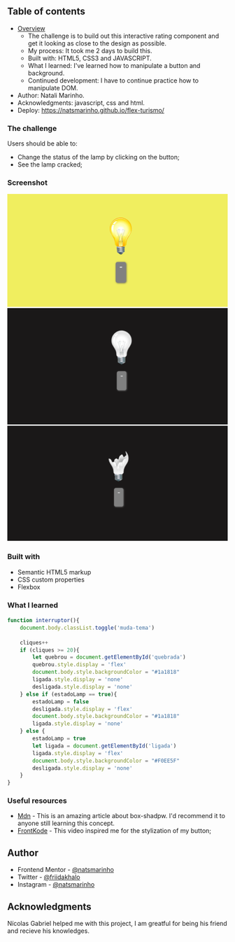 ## Table of contents

- [Overview](#overview)
  - The challenge is to build out this interactive rating component and get it looking as close to the design as possible.
  - My process: It took me 2 days to build this.
  - Built with: HTML5, CSS3 and JAVASCRIPT.
  - What I learned: I've learned how to manipulate a button and background.
  - Continued development: I have to continue practice how to manipulate DOM. 
- Author: Natali Marinho. 
- Acknowledgments: javascript, css and html.
- Deploy: https://natsmarinho.github.io/flex-turismo/


### The challenge

Users should be able to:

- Change the status of the lamp by clicking on the button;
- See the lamp cracked;

### Screenshot

![Print da lâmpada ligada](./assets/print-lampada-acesa.png)
![Print da lâmpada desligada](./assets/print-lampada-apagada.png)
![Print da lâmpada quebrada](./assets/print-lampada-quebrada.png)

### Built with

- Semantic HTML5 markup
- CSS custom properties
- Flexbox

### What I learned

```js
function interruptor(){
    document.body.classList.toggle('muda-tema')

    cliques++
    if (cliques >= 20){
        let quebrou = document.getElementById('quebrada')
        quebrou.style.display = 'flex'
        document.body.style.backgroundColor = "#1a1818"
        ligada.style.display = 'none'
        desligada.style.display = 'none'
    } else if (estadoLamp == true){
        estadoLamp = false 
        desligada.style.display = 'flex'
        document.body.style.backgroundColor = "#1a1818"
        ligada.style.display = 'none'
    } else {
        estadoLamp = true
        let ligada = document.getElementById('ligada')
        ligada.style.display = 'flex'
        document.body.style.backgroundColor = "#F0EE5F"
        desligada.style.display = 'none'
    }
}

```
### Useful resources

- [Mdn](https://developer.mozilla.org/pt-BR/docs/Web/CSS/box-shadow) - This is an amazing article about box-shadpw. I'd recommend it to anyone still learning this concept.
- [FrontKode](https://youtu.be/EeFtQMNHLM) - This video inspired me for the stylization of my button;


## Author

- Frontend Mentor - [@natsmarinho](https://www.frontendmentor.io/profile/natsmarinho)
- Twitter - [@friidakhalo](https://www.twitter.com/friidakhalo)
- Instagram - [@natsmarinho](https://www.instagram.com/natsmarinho/)

## Acknowledgments

Nícolas Gabriel helped me with this project, I am greatful for being his friend and recieve his knowledges. 
